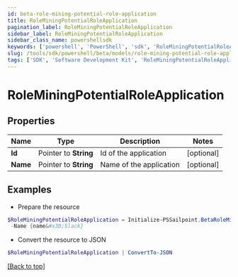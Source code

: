 ```yaml
---
id: beta-role-mining-potential-role-application
title: RoleMiningPotentialRoleApplication
pagination_label: RoleMiningPotentialRoleApplication
sidebar_label: RoleMiningPotentialRoleApplication
sidebar_class_name: powershellsdk
keywords: ['powershell', 'PowerShell', 'sdk', 'RoleMiningPotentialRoleApplication'] 
slug: /tools/sdk/powershell/beta/models/role-mining-potential-role-application
tags: ['SDK', 'Software Development Kit', 'RoleMiningPotentialRoleApplication']
---
```



# RoleMiningPotentialRoleApplication

## Properties

Name | Type | Description | Notes
------------ | ------------- | ------------- | -------------
**Id** |  Pointer to **String** | Id of the application | [optional] 
**Name** |  Pointer to **String** | Name of the application | [optional] 

## Examples

- Prepare the resource
```powershell
$RoleMiningPotentialRoleApplication = Initialize-PSSailpoint.BetaRoleMiningPotentialRoleApplication  -Id {id&#x3D;2c9180877212632a017228d5a796292b} `
 -Name {name&#x3D;Slack}
```

- Convert the resource to JSON
```powershell
$RoleMiningPotentialRoleApplication | ConvertTo-JSON
```


[[Back to top]](#) 


